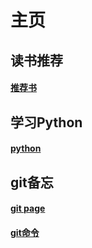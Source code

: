 # 主页

## 读书推荐

#### [推荐书](../one/read)

## 学习Python

#### [python](../two/python)

## git备忘

#### [git page](../three/git)

#### [git命令](../three/command)